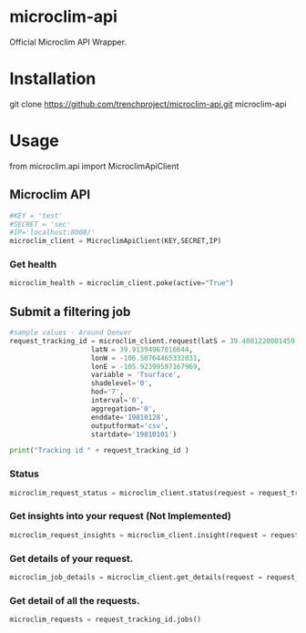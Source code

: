 microclim-api
=============

Official Microclim API Wrapper.

# Installation
git clone https://github.com/trenchproject/microclim-api.git microclim-api

# Usage
from microclim.api import MicroclimApiClient

## Microclim API

```python
#KEY = 'test'
#SECRET = 'sec'
#IP='localhost:8008/'
microclim_client = MicroclimApiClient(KEY,SECRET,IP)
```

### Get health
```python
microclim_health = microclim_client.poke(active="True")
```


## Submit a filtering job
```python
#sample values - Around Denver
request_tracking_id = microclim_client.request(latS = 39.4001220001459,
                    latN = 39.91394967016644,
                    lonW = -106.50764465332031,
                    lonE = -105.92399597167969,
                    variable = 'Tsurface',
                    shadelevel='0',
                    hod='7',
                    interval='0',
                    aggregation='0',
                    enddate='19810128',
                    outputformat='csv',
                    startdate='19810101')

print("Tracking id " + request_tracking_id )
```

### Status
```python
microclim_request_status = microclim_client.status(request = request_tracking_id)
```


### Get insights into your request (Not Implemented)
```python
microclim_request_insights = microclim_client.insight(request = request_tracking_id,type = 'throughput')
```

### Get details of your request.
```python
microclim_job_details = microclim_client.get_details(request = request_tracking_id)

```


### Get detail of all the requests.
```python
microclim_requests = request_tracking_id.jobs()
```





